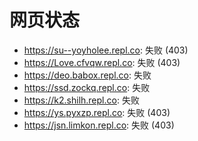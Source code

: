 # 网页状态
- https://su--yoyholee.repl.co: 失败 (403)
- https://Love.cfvqw.repl.co: 失败 (403)
- https://deo.babox.repl.co: 失败
- https://ssd.zockq.repl.co: 失败
- https://k2.shilh.repl.co: 失败
- https://ys.pyxzp.repl.co: 失败 (403)
- https://jsn.limkon.repl.co: 失败 (403)
